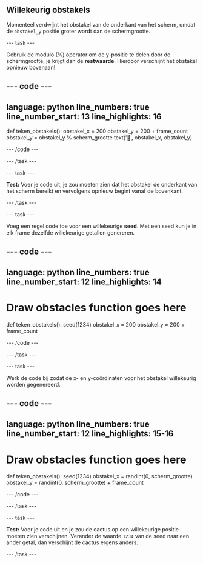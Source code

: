## Willekeurig obstakels


Momenteel verdwijnt het obstakel van de onderkant van het scherm, omdat de `obstakel_y` positie groter wordt dan de schermgrootte.

--- task ---

Gebruik de modulo (%) operator om de y-positie te delen door de schermgrootte, je krijgt dan de **restwaarde**. Hierdoor verschijnt het obstakel opnieuw bovenaan!

--- code ---
---
language: python
line_numbers: true
line_number_start: 13
line_highlights: 16
---
 
def teken_obstakels():
    obstakel_x = 200
    obstakel_y = 200 + frame_count
    obstakel_y = obstakel_y % scherm_grootte
    text('🌵', obstakel_x, obstakel_y) 
  
--- /code ---

--- /task ---

--- task ---

**Test:** Voer je code uit, je zou moeten zien dat het obstakel de onderkant van het scherm bereikt en vervolgens opnieuw begint vanaf de bovenkant.

--- /task ---

--- task ---

Voeg een regel code toe voor een willekeurige **seed**. Met een seed kun je in elk frame dezelfde willekeurige getallen genereren.

--- code ---
---
language: python
line_numbers: true
line_number_start: 12
line_highlights: 14
---
 
# Draw obstacles function goes here
def teken_obstakels():
    seed(1234)
    obstakel_x = 200
    obstakel_y = 200 + frame_count

--- /code ---

--- /task ---

--- task ---

Werk de code bij zodat de x- en y-coördinaten voor het obstakel willekeurig worden gegenereerd.

--- code ---
---
language: python
line_numbers: true
line_number_start: 12
line_highlights: 15-16
---
 
# Draw obstacles function goes here
def teken_obstakels():
    seed(1234)
    obstakel_x = randint(0, scherm_grootte)
    obstakel_y = randint(0, scherm_grootte) + frame_count

--- /code ---

--- /task ---

--- task ---

**Test:** Voer je code uit en je zou de cactus op een willekeurige positie moeten zien verschijnen. Verander de waarde `1234` van de seed naar een ander getal, dan verschijnt de cactus ergens anders.

--- /task ---
